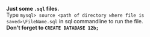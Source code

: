 **Just some `.sql` files.**
<br>Type `mysql> source <path of directory where file is saved>\FileName.sql` in sql commandline to run the file.
<br>**Don't forget to `CREATE DATABASE 12b;`**

